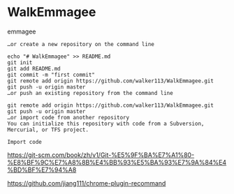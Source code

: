 # WalkEmmagee
emmagee

```
…or create a new repository on the command line

echo "# WalkEmmagee" >> README.md
git init
git add README.md
git commit -m "first commit"
git remote add origin https://github.com/walker113/WalkEmmagee.git
git push -u origin master
…or push an existing repository from the command line

git remote add origin https://github.com/walker113/WalkEmmagee.git
git push -u origin master
…or import code from another repository
You can initialize this repository with code from a Subversion, Mercurial, or TFS project.

Import code

```

https://git-scm.com/book/zh/v1/Git-%E5%9F%BA%E7%A1%80-%E8%BF%9C%E7%A8%8B%E4%BB%93%E5%BA%93%E7%9A%84%E4%BD%BF%E7%94%A8

https://github.com/jiang111/chrome-plugin-recommand
